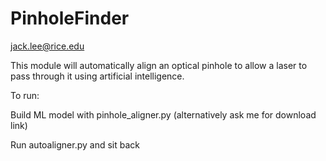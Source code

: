 # PinholeFinder

jack.lee@rice.edu

This module will automatically align an optical pinhole to allow a laser to pass through it using artificial intelligence.

To run:

Build ML model with pinhole_aligner.py (alternatively ask me for download link)

Run autoaligner.py and sit back
